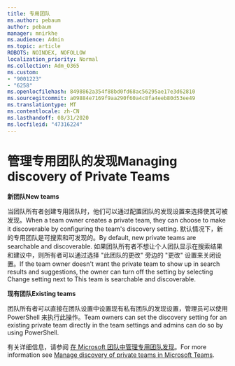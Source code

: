 ```yaml
---
title: 专用团队
ms.author: pebaum
author: pebaum
manager: mnirkhe
ms.audience: Admin
ms.topic: article
ROBOTS: NOINDEX, NOFOLLOW
localization_priority: Normal
ms.collection: Adm_O365
ms.custom:
- "9001223"
- "6258"
ms.openlocfilehash: 8498862a354f88bd0fd68ac56295ae17e3d62810
ms.sourcegitcommit: a09884e7169f9aa290f60a4c8fa4eeb80d53ee49
ms.translationtype: MT
ms.contentlocale: zh-CN
ms.lasthandoff: 08/31/2020
ms.locfileid: "47316224"
---
```

# <a name="managing-discovery-of-private-teams"></a><span data-ttu-id="f56ff-102">管理专用团队的发现</span><span class="sxs-lookup"><span data-stu-id="f56ff-102">Managing discovery of Private Teams</span></span>

<span data-ttu-id="f56ff-103">**新团队**</span><span class="sxs-lookup"><span data-stu-id="f56ff-103">**New teams**</span></span>

<span data-ttu-id="f56ff-104">当团队所有者创建专用团队时，他们可以通过配置团队的发现设置来选择使其可被发现。</span><span class="sxs-lookup"><span data-stu-id="f56ff-104">When a team owner creates a private team, they can choose to make it discoverable by configuring the team's discovery setting.</span></span> <span data-ttu-id="f56ff-105">默认情况下，新的专用团队是可搜索和可发现的。</span><span class="sxs-lookup"><span data-stu-id="f56ff-105">By default, new private teams are searchable and discoverable.</span></span> <span data-ttu-id="f56ff-106">如果团队所有者不想让个人团队显示在搜索结果和建议中，则所有者可以通过选择 "此团队的更改" 旁边的 "更改" 设置来关闭设置。</span><span class="sxs-lookup"><span data-stu-id="f56ff-106">If the team owner doesn't want the private team to show up in search results and suggestions, the owner can turn off the setting by selecting Change setting next to This team is searchable and discoverable.</span></span>  

<span data-ttu-id="f56ff-107">**现有团队**</span><span class="sxs-lookup"><span data-stu-id="f56ff-107">**Existing teams**</span></span>

<span data-ttu-id="f56ff-108">团队所有者可以直接在团队设置中设置现有私有团队的发现设置，管理员可以使用 PowerShell 来执行此操作。</span><span class="sxs-lookup"><span data-stu-id="f56ff-108">Team owners can set the discovery setting for an existing private team directly in the team settings and admins can do so by using PowerShell.</span></span>  

<span data-ttu-id="f56ff-109">有关详细信息，请参阅  [在 Microsoft 团队中管理专用团队发现](https://docs.microsoft.com/microsoftteams/manage-discovery-of-private-teams)。</span><span class="sxs-lookup"><span data-stu-id="f56ff-109">For more information see  [Manage discovery of private teams in Microsoft Teams](https://docs.microsoft.com/microsoftteams/manage-discovery-of-private-teams).</span></span>

